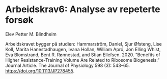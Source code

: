 # Arbeidskrav6: Analyse av repeterte forsøk

Elev Petter M. Blindheim

Arbeidskravet bygger på studien: Hammarström, Daniel, Sjur Øfsteng, Lise Koll, Marita Hanestadhaugen, Ivana Hollan, William Apró, Jon Elling Whist, Eva Blomstrand, Bent R. Rønnestad, and Stian Ellefsen. 2020. “Benefits of Higher Resistance-Training Volume Are Related to Ribosome Biogenesis.” Journal Article. The Journal of Physiology 598 (3): 543–65. https://doi.org/10.1113/JP278455.
